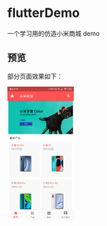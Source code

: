 # flutterDemo

一个学习用的仿造小米商城 demo

## 预览

部分页面效果如下：

<img src="preview/Screenshot_1.jpg" style="height:30;width:30%">
